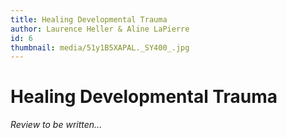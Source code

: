 ```yaml
---
title: Healing Developmental Trauma
author: Laurence Heller & Aline LaPierre
id: 6
thumbnail: media/51y1B5XAPAL._SY400_.jpg
---
```

# Healing Developmental Trauma

*Review to be written...*
